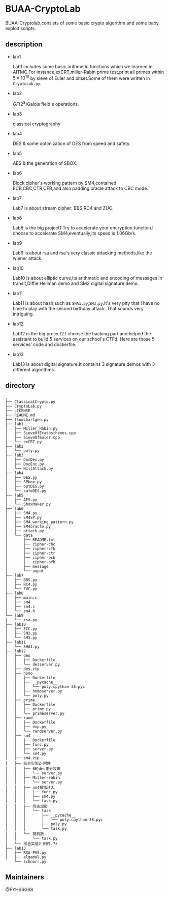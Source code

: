 # BUAA-CryptoLab
BUAA-Cryptolab,consists of some basic crypto algorithm and some baby exploit scripts.

## description

- lab1

  Lab1 includes some basic arithmetic functions which we learned in AITMC.For instance,exCRT,miller-Rabin prime test,print all primes within $5\times 10^{10}$​ by sieve of Euler and bitset.Some of them were written in `CryptoLab.py`.

- lab2

  $GF(2^8)$​ Galois field's operations.

- lab3

  classical cryptography

- lab4

  DES & some optimization of DES from speed and safety.

- lab5

  AES & the generation of SBOX.

- lab6

  Block cipher's working pattern by SM4,contained ECB,CBC,CTR,CFB,and also padding oracle attack to CBC mode.

- lab7

  Lab7 is about stream cipher: BBS,RC4 and ZUC.

- lab8

  Lab8 is the big project1:Try to accelerate your encryption function.I choose to accelerate SM4,eventually,its speed is 1.06Gb/s.

- lab9

  Lab9 is about rsa and rsa's very classic attacking methods,like the wiener attack.

- lab10

  Lab10 is about elliptic curve,its arithmetic and encoding of messages in transit,Diffie Hellman demo and SM2 digital signature demo.

- lab11

  Lab11 is about hash,such as `SHA1.py`,`SM3.py`.It's very pity that I have no time to play with the second birthday attack. That sounds very intriguing.

- lab12

  Lab12 is the big project2.I choose the hacking part and helped the assistant to build 5 services on our school's CTFd. Here are those 5 services' code and dockerfile.

- lab13

  Lab13 is about digital signature.It contains 3 signature demos with 3 different algorithms.

## directory

```shell
.
├── ClassicalCrypto.py
├── CryptoLab.py
├── LICENSE
├── README.md
├── flowchartgen.py
├── lab1
│   ├── Miller_Rabin.py
│   ├── SieveOfEratosthenes.cpp
│   ├── SieveOfEuler.cpp
│   └── exCRT.py
├── lab2
│   └── poly.py
├── lab3
│   ├── DocDec.py
│   ├── DocEnc.py
│   └── HillAttack.py
├── lab4
│   ├── DES.py
│   ├── SPbox.py
│   ├── optDES.py
│   └── safeDES.py
├── lab5
│   ├── AES.py
│   └── SboxMaker.py
├── lab6
│   ├── SM4.py
│   ├── SM4SP.py
│   ├── SM4_working_pattern.py
│   ├── SM4oracle.py
│   ├── attack.py
│   └── data
│       ├── README.txt
│       ├── cipher-cbc
│       ├── cipher-cfb
│       ├── cipher-ctr
│       ├── cipher-ecb
│       ├── cipher-ofb
│       ├── message
│       └── ouput
├── lab7
│   ├── BBS.py
│   ├── RC4.py
│   └── ZUC.py
├── lab8
│   ├── main.c
│   ├── sm4
│   ├── sm4.c
│   └── sm4.h
└── lab9
│   └── rsa.py
├── lab10
│   ├── ECC.py
│   ├── SM2.py
│   └── SM3.py
├── lab11
│   └── SHA1.py
├── lab12
│   ├── des
│   │   ├── Dockerfile
│   │   └── desserver.py
│   ├── des.zip
│   ├── homo
│   │   ├── Dockerfile
│   │   ├── __pycache__
│   │   │   └── poly.cpython-38.pyc
│   │   ├── homoserver.py
│   │   └── poly.py
│   ├── prime
│   │   ├── Dockerfile
│   │   ├── prime.py
│   │   └── primeserver.py
│   ├── rand
│   │   ├── Dockerfile
│   │   ├── exp.py
│   │   └── randserver.py
│   ├── sm4
│   │   ├── Dockerfile
│   │   ├── func.py
│   │   ├── server.py
│   │   └── sm4.py
│   ├── sm4.zip
│   ├── 综合实验2-附件
│   │   ├── 6轮des差分攻击
│   │   │   └── server.py
│   │   ├── Miller-rabin
│   │   │   └── server.py
│   │   ├── sm4报错注入
│   │   │   ├── func.py
│   │   │   ├── sm4.py
│   │   │   └── task.py
│   │   ├── 同态加密
│   │   │   └── task
│   │   │       ├── __pycache__
│   │   │       │   └── poly.cpython-38.pyc
│   │   │       ├── poly.py
│   │   │       └── task.py
│   │   └── 随机数
│   │       └── task.py
│   └── 综合实验2-附件.7z
├── lab13
│   ├── RSA-PSS.py
│   ├── elgamal.py
    └── schnorr.py
```

## Maintainers

@FYHSSGSS

